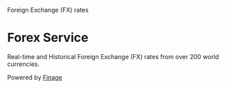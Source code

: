 Foreign Exchange (FX) rates

# Forex Service

Real-time and Historical Foreign Exchange (FX) rates from over 200 world currencies. 

Powered by [Finage](https://finage.co.uk)


